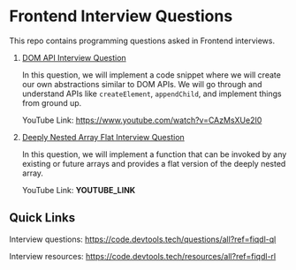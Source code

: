 # Frontend Interview Questions

This repo contains programming questions asked in Frontend interviews.

1. [DOM API Interview Question](https://github.com/Devtools-Tech-Team/frontend-interview-questions/blob/main/dom-api-question.js)

    In this question, we will implement a code snippet where we will create our own abstractions similar to DOM APIs. We will go through and understand APIs like `createElement`, `appendChild`, and implement things from ground up.

    YouTube Link: https://www.youtube.com/watch?v=CAzMsXUe2I0

2. [Deeply Nested Array Flat Interview Question](https://github.com/Devtools-Tech-Team/frontend-interview-questions/blob/main/array-flat.js)

    In this question, we will implement a function that can be invoked by any existing or future arrays and provides a flat version of the deeply nested array.

    YouTube Link: **YOUTUBE_LINK**

## Quick Links

Interview questions: https://code.devtools.tech/questions/all?ref=fiqdl-ql

Interview resources: https://code.devtools.tech/resources/all?ref=fiqdl-rl
